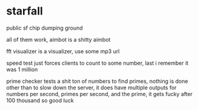 # starfall
public sf chip dumping ground

all of them work, aimbot is a shitty aimbot 

fft visualizer is a visualizer, use some mp3 url

speed test just forces clients to count to some number, last i remember it was 1 million

prime checker tests a shit ton of numbers to find primes, nothing is done other than to slow down the server, it does have multiple outputs for numbers per second, primes per second, and the prime, it gets fucky after 100 thousand so good luck  
